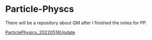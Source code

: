 # Particle-Physcs
There will be a repository about QM after I finished the notes for PP.


<a href="https://binaryphi.site/PP20220516.html">ParticlePhysics_20220516Update</a>
